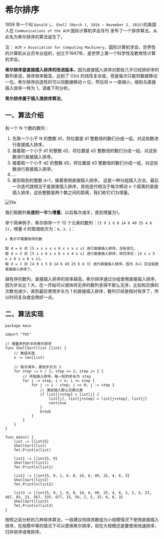 # 希尔排序

1959 年一个叫 `Donald L. Shell (March 1, 1924 – November 2, 2015)`的美国人在 `Communications of the ACM` 国际计算机学会月刊 发布了一个排序算法，从此名为希尔排序的算法诞生了。

注： `ACM = Association for Computing Machinery`，国际计算机学会，世界性的计算机从业员专业组织，创立于1947年，是世界上第一个科学性及教育性计算机学会。

**希尔排序是直接插入排序的改进版本**。因为直接插入排序对那些几乎已经排好序的数列来说，排序效率极高，达到了 O(n) 的线性复杂度，但是每次只能将数据移动一位。希尔排序创造性的可以将数据移动 n 位，然后将 n 一直缩小，缩到与直接插入排序一样为 1，请看下列分析。

**希尔排序属于插入类排序算法**。

## 一、算法介绍

有一个 N 个数的数列：

1. 先取一个小于 N 的整数 d1，将位置是 d1 整数倍的数们分成一组，对这些数进行直接插入排序。
2. 接着取一个小于 d1 的整数 d2，将位置是 d2 整数倍的数们分成一组，对这些数进行直接插入排序。
3. 接着取一个小于 d2 的整数 d3，将位置是 d3 整数倍的数们分成一组，对这些数进行直接插入排序。
4. ...
5. 直到取到的整数 d=1，接着使用直接插入排序。 这是一种分组插入方法，最后一次迭代就相当于是直接插入排序，其他迭代相当于每次移动 n 个距离的直接插入排序，这些整数是两个数之间的距离，我们称它们为增量。

![file](http://cdn.xiaot123.com/blog/2020-07/1700076-20191022214656603-1520311781.png-blog?ynotemdtimestamp=1610262092546)

我们取数列**长度的一半**为**增量**，以后每次减半，直到增量为1。

举个简单例子，希尔排序一个 12 个元素的数列：`[5 9 1 6 8 14 6 49 25 4 6 3]`，增量 d 的取值依次为：`6，3，1`：

```
x 表示不需要排序的数

取 d = 6 对 [5 x x x x x 6 x x x x x] 进行直接插入排序，没有变化。
取 d = 3 对 [5 x x 6 x x 6 x x 4 x x] 进行直接插入排序，排完序后：[4 x x 5 x x 6 x x 6 x x]。
取 d = 1 对 [4 9 1 5 8 14 6 49 25 6 6 3] 进行直接插入排序，因为 d=1 完全就是直接插入排序了。
```

越有序的数列，直接插入排序的效率越高，希尔排序通过分组使用直接插入排序，因为步长比 1 大，在一开始可以很快将无序的数列变得不那么无序，比较和交换的次数也减少，直到最后使用步长为 1 的直接插入排序，数列已经是相对有序了，所以时间复杂度会稍好一点。

## 二、算法实现

```
package main

import "fmt"

// 增量序列折半的希尔排序
func ShellSort(list []int) {
    // 数组长度
    n := len(list)

    // 每次减半，直到步长为 1
    for step := n / 2; step >= 1; step /= 2 {
        // 开始插入排序，每一轮的步长为 step
        for i := step; i < n; i += step {
            for j := i - step; j >= 0; j -= step {
                // 满足插入那么交换元素
                if list[j+step] < list[j] {
                    list[j], list[j+step] = list[j+step], list[j]
                    continue
                }
                break
            }
        }
    }
}

func main() {
    list := []int{5}
    ShellSort(list)
    fmt.Println(list)

    list1 := []int{5, 9}
    ShellSort(list1)
    fmt.Println(list1)

    list2 := []int{5, 9, 1, 6, 8, 14, 6, 49, 25, 4, 6, 3}
    ShellSort(list2)
    fmt.Println(list2)

    list3 := []int{5, 9, 1, 6, 8, 14, 6, 49, 25, 4, 6, 3, 2, 4, 23, 467, 85, 23, 567, 335, 677, 33, 56, 2, 5, 33, 6, 8, 3}
    ShellSort(list3)
    fmt.Println(list3)
}
```

按照之前分析的几种排序算法，一般建议待排序数组为小规模情况下使用直接插入排序，在规模中等的情况下可以使用希尔排序，但在大规模还是要使用快速排序，归并排序或堆排序。